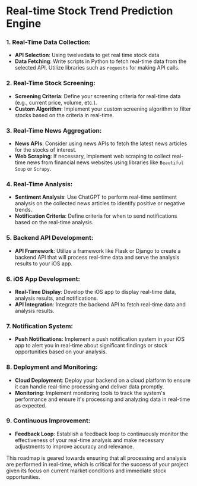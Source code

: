 # Real-time Stock Trend Prediction Engine

### 1. **Real-Time Data Collection**:
   - **API Selection**: Using twelvedata to get real time stock data
   - **Data Fetching**: Write scripts in Python to fetch real-time data from the selected API. Utilize libraries such as `requests` for making API calls.

### 2. **Real-Time Stock Screening**:
   - **Screening Criteria**: Define your screening criteria for real-time data (e.g., current price, volume, etc.).
   - **Custom Algorithm**: Implement your custom screening algorithm to filter stocks based on the criteria in real-time.

### 3. **Real-Time News Aggregation**:
   - **News APIs**: Consider using news APIs to fetch the latest news articles for the stocks of interest.
   - **Web Scraping**: If necessary, implement web scraping to collect real-time news from financial news websites using libraries like `Beautiful Soup` or `Scrapy`.

### 4. **Real-Time Analysis**:
   - **Sentiment Analysis**: Use ChatGPT to perform real-time sentiment analysis on the collected news articles to identify positive or negative trends.
   - **Notification Criteria**: Define criteria for when to send notifications based on the real-time analysis.

### 5. **Backend API Development**:
   - **API Framework**: Utilize a framework like Flask or Django to create a backend API that will process real-time data and serve the analysis results to your iOS app.

### 6. **iOS App Development**:
   - **Real-Time Display**: Develop the iOS app to display real-time data, analysis results, and notifications.
   - **API Integration**: Integrate the backend API to fetch real-time data and analysis results.

### 7. **Notification System**:
   - **Push Notifications**: Implement a push notification system in your iOS app to alert you in real-time about significant findings or stock opportunities based on your analysis.

### 8. **Deployment and Monitoring**:
   - **Cloud Deployment**: Deploy your backend on a cloud platform to ensure it can handle real-time processing and deliver data promptly.
   - **Monitoring**: Implement monitoring tools to track the system's performance and ensure it's processing and analyzing data in real-time as expected.

### 9. **Continuous Improvement**:
   - **Feedback Loop**: Establish a feedback loop to continuously monitor the effectiveness of your real-time analysis and make necessary adjustments to improve accuracy and relevance.

This roadmap is geared towards ensuring that all processing and analysis are performed in real-time, which is critical for the success of your project given its focus on current market conditions and immediate stock opportunities.